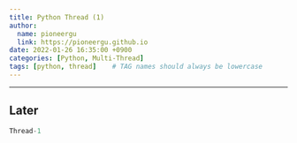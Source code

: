 ```yaml
---
title: Python Thread (1)
author:
  name: pioneergu
  link: https://pioneergu.github.io
date: 2022-01-26 16:35:00 +0900
categories: [Python, Multi-Thread]
tags: [python, thread]    # TAG names should always be lowercase
---
```


---
## **Later**

```python
Thread-1
```
